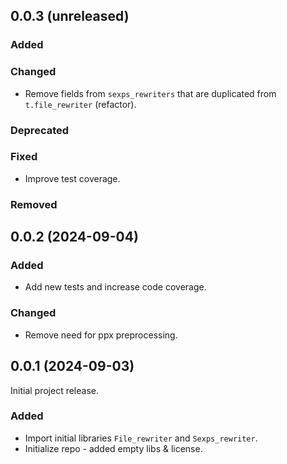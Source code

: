 ## 0.0.3 (unreleased)

### Added

### Changed

- Remove fields from `sexps_rewriters` that are duplicated from `t.file_rewriter` (refactor).

### Deprecated

### Fixed

- Improve test coverage.

### Removed

## 0.0.2 (2024-09-04)

### Added

- Add new tests and increase code coverage.

### Changed

- Remove need for ppx preprocessing.

## 0.0.1 (2024-09-03)

Initial project release.

### Added

- Import initial libraries `File_rewriter` and `Sexps_rewriter`.
- Initialize repo - added empty libs & license.
